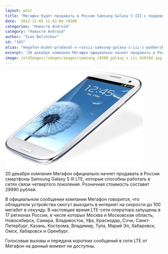 ```yaml
---
layout: post
title: "Мегафон будет продавать в России Samsung Galaxy S III с поддержкой LTE"
date:  2012-12-05 11:42:04 +0300
categories: "Новости Android"
category: "Новости Android"
author: "Ivan Belchikov"
id: "165"
alias: "megafon-budet-prodavat-v-rossii-samsung-galaxy-s-iii-s-podderzhkoj-lte"
excerpt: "20 декабря компания Мегафон официально начнет продавать в России смартфоны Samsung Galaxy S III LTE, которые способны работать в сетях связи четвертого поколения. Розничная стоимость составит 29990 рублей."
image: /oldImages//images/images/samsung_i9300_galaxy_s_iii_41010d.jpg
---
```

<img src="/oldImages/images/images/samsung_i9300_galaxy_s_iii_41010d.jpg" border="0" alt="Samsung Galaxy S III LTE" >

20 декабря компания Мегафон официально начнет продавать в России смартфоны Samsung Galaxy S III LTE, которые способны работать в сетях связи четвертого поколения. Розничная стоимость составит 29990 рублей.
 

В официальном сообщении компании Мегафон говорится, что обладатели устройства смогут выходить в интернет на скорости до 100 мегабит в секунду. В настоящее время LTE-сети оператора запущены в 17 регионах России, в числе которых Москва и Московская область, Новосибирск, Самара, Владивосток, Уфа, Краснодар, Сочи, Санкт-Петербург, Казань, Кострома, Владимир, Тула, Марий Эл, Хабаровск, Омск, Хабаровск и Оренбург. 

Голосовые вызовы и передача коротких сообщений в сети LTE от Мегафон на данный момент не доступны.

 

 
